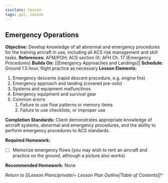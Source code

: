 ```yaml
---
cssclass: lesson
tags: ppl, lesson
---
```

## Emergency Operations

**Objective:** Develop knowledge of all abnormal and emergency procedures for the training aircraft in use, including all ACS risk management and skill tasks.
**References:** AFM/POH; ACS section IX; AFH Ch. 17 (Emergency Procedures)
**Builds On:** [[Emergency Approaches and Landings]]
**Schedule:** Ground 1.5 hour, flight practice as necessary
**Lesson Elements:**
1. Emergency descents (rapid descent procedure, e.g. engine fire)
2. Emergency approach and landing (covered pre-solo)
3. Systems and equipment malfunctinos
4. Emergency equipment and survival gear
5. Common erorrs
	1. Failure to use flow patterns or memory items
	2. Failure to use checklists, or improper use

**Completion Standards:** Client demonstrates appropriate knowledge of aircraft systems, abnormal and emergency procedures, and the ability to perform emergency procedures to ACS standards.

**Required Homework:** 
- [ ] Memorize emergency flows (you may wish to rent an aircraft and practice on the ground, although a picture also works)

**Recommended Homework:** None

*Return to [[Lesson Plans/private/~ Lesson Plan Outline|Table of Contents]]^*